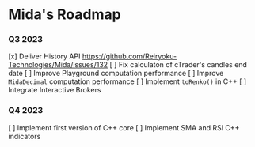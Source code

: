 # Mida's Roadmap
### Q3 2023
[x] Deliver History API https://github.com/Reiryoku-Technologies/Mida/issues/132
[ ] Fix calculaton of cTrader's candles end date
[ ] Improve Playground computation performance
[ ] Improve `MidaDecimal` computation performance
[ ] Implement `toRenko()` in C++
[ ] Integrate Interactive Brokers

### Q4 2023
[ ] Implement first version of C++ core
[ ] Implement SMA and RSI C++ indicators
